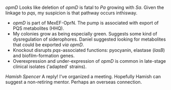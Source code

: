 *opmD*
Looks like deletion of *opmD* is fatal to *Pa* growing with *Sa*. Given the linkage to *pqs*, my suspicion is that pathway occurs inthisway.
- *opmD* is part of MexEF-OprN. The pump is associated with export of PQS metabolites (HHQ).
- My colonies grow as being especially green. Suggests some kind of dysregulation of siderophores.
Daniel suggested looking for metabolites that could be exported *via* *opmD*.
- Knockout disrupts *pqs*-associated functions: pyocyanin, elastase (*lasB*) and biofilm-formation genes.
- Overexpression and under-expression of *opmD* is common in late-stage clinical isolates ('adapted' strains).

*Hamish Spencer*
A reply! I've organized a meeting. Hopefully Hamish can suggest a non-retiring mentor. Perhaps an overseas connection.